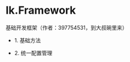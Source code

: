 # Ik.Framework
基础开发框架（作者：397754531，到大叔碗里来）

<ul>
<li><p>1. 基础方法</p></li>
<li><p>2. 统一配置管理</p></li>
</ul>
